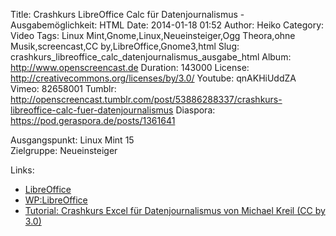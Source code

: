 Title: Crashkurs LibreOffice Calc für Datenjournalismus - Ausgabemöglichkeit: HTML
Date: 2014-01-18 01:52
Author: Heiko
Category: Video
Tags: Linux Mint,Gnome,Linux,Neueinsteiger,Ogg Theora,ohne Musik,screencast,CC by,LibreOffice,Gnome3,html
Slug: crashkurs_libreoffice_calc_datenjournalismus_ausgabe_html
Album: http://www.openscreencast.de
Duration: 143000
License: http://creativecommons.org/licenses/by/3.0/
Youtube: qnAKHiUddZA
Vimeo: 82658001
Tumblr: http://openscreencast.tumblr.com/post/53886288337/crashkurs-libreoffice-calc-fuer-datenjournalismus
Diaspora: https://pod.geraspora.de/posts/1361641

Ausgangspunkt: Linux Mint 15  
Zielgruppe: Neueinsteiger  

Links:

  * [LibreOffice](http://de.libreoffice.org/hilfe-kontakt/handbuecher/ "Link zu LibreOffice" )
  * [WP:LibreOffice](http://de.wikipedia.org/wiki/Libreoffice "LibreOffice" )
  * [Tutorial: Crashkurs Excel für Datenjournalismus von Michael Kreil (CC by 3.0)](http://www.opendatacity.de/tutorial-crashkurs-excel-fur-datenjournalismus/ "opendatacity.de" )

